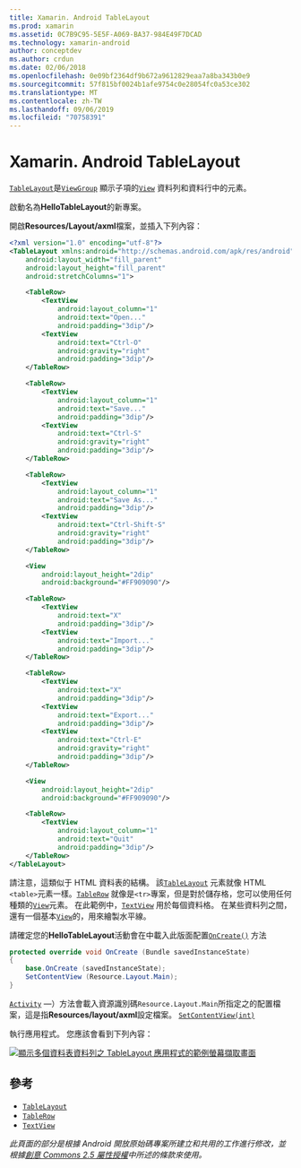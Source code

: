 ```yaml
---
title: Xamarin. Android TableLayout
ms.prod: xamarin
ms.assetid: 0C7B9C95-5E5F-A069-BA37-984E49F7DCAD
ms.technology: xamarin-android
author: conceptdev
ms.author: crdun
ms.date: 02/06/2018
ms.openlocfilehash: 0e09bf2364df9b672a9612829eaa7a8ba343b0e9
ms.sourcegitcommit: 57f815bf0024b1afe9754c0e28054fc0a53ce302
ms.translationtype: MT
ms.contentlocale: zh-TW
ms.lasthandoff: 09/06/2019
ms.locfileid: "70758391"
---
```

# <a name="xamarinandroid-tablelayout"></a>Xamarin. Android TableLayout

[`TableLayout`](xref:Android.Widget.TableLayout)是[`ViewGroup`](xref:Android.Views.ViewGroup)
顯示子項的[`View`](xref:Android.Views.View)
資料列和資料行中的元素。

啟動名為**HelloTableLayout**的新專案。

開啟**Resources/Layout/axml**檔案，並插入下列內容：

```xml
<?xml version="1.0" encoding="utf-8"?>
<TableLayout xmlns:android="http://schemas.android.com/apk/res/android"
    android:layout_width="fill_parent"
    android:layout_height="fill_parent"
    android:stretchColumns="1">

    <TableRow>
        <TextView
            android:layout_column="1"
            android:text="Open..."
            android:padding="3dip"/>
        <TextView
            android:text="Ctrl-O"
            android:gravity="right"
            android:padding="3dip"/>
    </TableRow>

    <TableRow>
        <TextView
            android:layout_column="1"
            android:text="Save..."
            android:padding="3dip"/>
        <TextView
            android:text="Ctrl-S"
            android:gravity="right"
            android:padding="3dip"/>
    </TableRow>

    <TableRow>
        <TextView
            android:layout_column="1"
            android:text="Save As..."
            android:padding="3dip"/>
        <TextView
            android:text="Ctrl-Shift-S"
            android:gravity="right"
            android:padding="3dip"/>
    </TableRow>

    <View
        android:layout_height="2dip"
        android:background="#FF909090"/>

    <TableRow>
        <TextView
            android:text="X"
            android:padding="3dip"/>
        <TextView
            android:text="Import..."
            android:padding="3dip"/>
    </TableRow>

    <TableRow>
        <TextView
            android:text="X"
            android:padding="3dip"/>
        <TextView
            android:text="Export..."
            android:padding="3dip"/>
        <TextView
            android:text="Ctrl-E"
            android:gravity="right"
            android:padding="3dip"/>
    </TableRow>

    <View
        android:layout_height="2dip"
        android:background="#FF909090"/>

    <TableRow>
        <TextView
            android:layout_column="1"
            android:text="Quit"
            android:padding="3dip"/>
    </TableRow>
</TableLayout>
```

請注意，這類似于 HTML 資料表的結構。 該[`TableLayout`](xref:Android.Widget.TableLayout)
元素就像 HTML `<table>`元素一樣。[`TableRow`](xref:Android.Widget.TableRow)
就像是`<tr>`專案，但是對於儲存格，您可以使用任何種類的[`View`](xref:Android.Views.View)元素。 在此範例中，[`TextView`](xref:Android.Widget.TextView)
用於每個資料格。 在某些資料列之間，還有一個基本[`View`](xref:Android.Views.View)的，用來繪製水平線。

請確定您的**HelloTableLayout**活動會在中載入此版面配置[`OnCreate()`](xref:Android.App.Activity.OnCreate*)
方法

```csharp
protected override void OnCreate (Bundle savedInstanceState)
{
    base.OnCreate (savedInstanceState);
    SetContentView (Resource.Layout.Main);
}
```

[`Activity`](xref:Android.App.Activity) &mdash;）方法會載入資源識別碼`Resource.Layout.Main`所指定之的配置檔案，這是指**Resources/layout/axml**設定檔案。 [`SetContentView(int)`](xref:Android.App.Activity.SetContentView*)

執行應用程式。 您應該會看到下列內容：

[![顯示多個資料表資料列之 TableLayout 應用程式的範例螢幕擷取畫面](table-layout-images/helloviews3.png)](table-layout-images/helloviews3.png#lightbox)

## <a name="references"></a>參考

- [`TableLayout`](xref:Android.Widget.TableLayout)
- [`TableRow`](xref:Android.Widget.TableRow)
- [`TextView`](xref:Android.Widget.TextView)

_此頁面的部分是根據 Android 開放原始碼專案所建立和共用的工作進行修改，並根據[創意 Commons 2.5 屬性授權](http://creativecommons.org/licenses/by/2.5/)中所述的條款來使用。_
